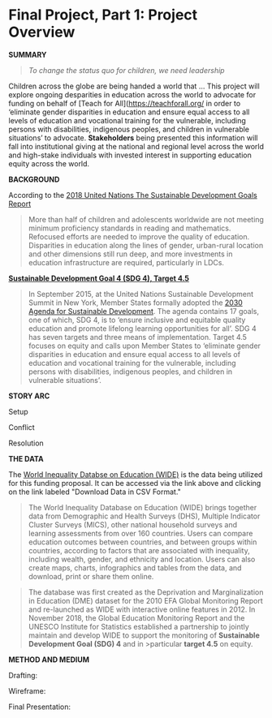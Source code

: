 # Final Project, Part 1: Project Overview

**SUMMARY**

>_To change the status quo for children, we need leadership_

Children across the globe are being handed a world that ... This project will explore ongoing desparities in education across the world to advocate for funding on behalf of [Teach for All](https://teachforall.org/ in order to ‘eliminate gender disparities in education and ensure equal access to all levels of education and vocational training for the vulnerable, including persons with disabilities, indigenous peoples, and children in vulnerable situations’ to advocate. **Stakeholders** being presented this information will fall into institutional giving at the national and regional level across the world and high-stake individuals with invested interest in supporting education equity across the world.


**BACKGROUND**

According to the [2018 United Nations The Sustainable Development Goals Report](https://unstats.un.org/sdgs/report/2018)
>More than half of children and adolescents worldwide are not meeting minimum proficiency standards in reading and mathematics. Refocused efforts are needed to improve the quality of education. Disparities in education along the lines of gender, urban-rural location and other dimensions still run deep, and more investments in education infrastructure are required, particularly in LDCs.

[**Sustainable Development Goal 4 (SDG 4), Target 4.5**](https://sustainabledevelopment.un.org/sdg4)
>In September 2015, at the United Nations Sustainable Development Summit in New York, Member States formally adopted the [2030 Agenda for Sustainable Development](https://sustainabledevelopment.un.org/post2015/transformingourworld). The agenda contains 17 goals, one of which, SDG 4, is to ‘ensure inclusive and equitable quality education and promote lifelong learning opportunities for all’. SDG 4 has seven targets and three means of implementation. Target 4.5 focuses on equity and calls upon Member States to ‘eliminate gender disparities in education and ensure equal access to all levels of education and vocational training for the vulnerable, including persons with disabilities, indigenous peoples, and children in vulnerable situations’.

**STORY ARC**

Setup

Conflict

Resolution

**THE DATA**

The [World Inequality Databse on Education (WIDE)](https://www.education-inequalities.org/about) is the data being utilized for this funding proposal. It can be accessed via the link above and clicking on the link labeled "Download Data in CSV Format."
>The World Inequality Database on Education (WIDE) brings together data from Demographic and Health Surveys (DHS), Multiple Indicator Cluster Surveys (MICS), other national household surveys and learning assessments from over 160 countries. Users can compare education outcomes between countries, and between groups within countries, according to factors that are associated with inequality, including wealth, gender, and ethnicity and location. Users can also create maps, charts, infographics and tables from the data, and download, print or share them online.

>The database was first created as the Deprivation and Marginalization in Education (DME) dataset for the 2010 EFA Global Monitoring Report and re-launched as WIDE with interactive online features in 2012. In November 2018, the Global Education Monitoring Report and the UNESCO Institute for Statistics established a partnership to jointly maintain and develop WIDE to support the monitoring of **Sustainable Development Goal (SDG) 4** and in >particular **target 4.5** on equity.

**METHOD AND MEDIUM**

Drafting: 

Wireframe:

Final Presentation:
